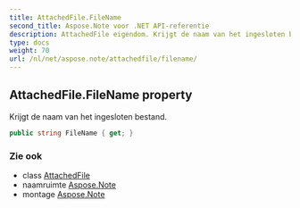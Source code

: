 ```yaml
---
title: AttachedFile.FileName
second_title: Aspose.Note voor .NET API-referentie
description: AttachedFile eigendom. Krijgt de naam van het ingesloten bestand.
type: docs
weight: 70
url: /nl/net/aspose.note/attachedfile/filename/
---
```

## AttachedFile.FileName property

Krijgt de naam van het ingesloten bestand.

```csharp
public string FileName { get; }
```

### Zie ook

* class [AttachedFile](../)
* naamruimte [Aspose.Note](../../attachedfile/)
* montage [Aspose.Note](../../../)


